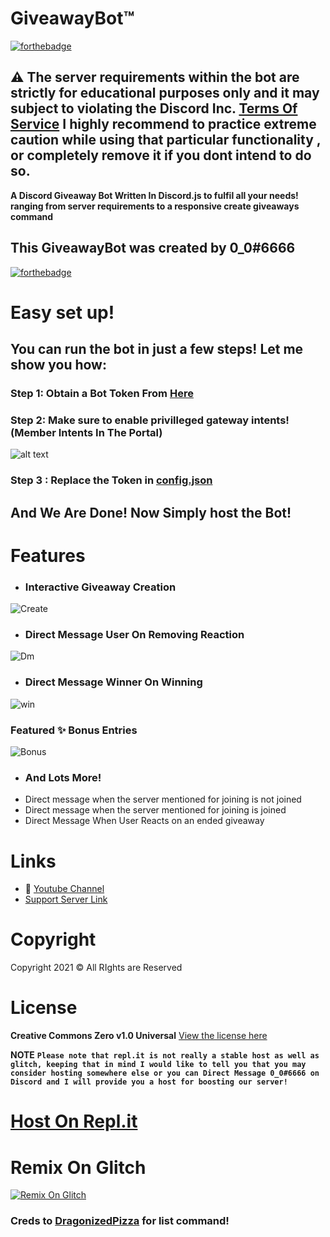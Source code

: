 # GiveawayBot™
[![forthebadge](https://forthebadge.com/images/badges/made-with-javascript.svg)](https://forthebadge.com)


## ⚠ The server requirements within the bot are strictly for educational purposes only and it may subject to violating the Discord Inc. [Terms Of Service](https://discord.com/terms) I highly recommend to practice extreme caution while using that particular functionality , or completely remove it if you dont intend to do so.
**A Discord Giveaway Bot Written In Discord.js to fulfil all your needs! ranging from server requirements to a responsive create giveaways command**

## **This GiveawayBot was created by 0_0#6666**

[![forthebadge](https://forthebadge.com/images/badges/it-works-why.svg)](https://forthebadge.com)

# Easy set up!

## You can run the bot in just a few steps! Let me show you how:
### Step 1: Obtain a Bot Token From [Here](https://discord.com/developers)
### Step 2: Make sure to enable privilleged gateway intents! (Member Intents In The Portal)
![alt text](https://zerosnaps.cf/2faykzzg.gif)
### Step 3 : Replace the Token in [config.json](https://github.com/ZeroDiscord/Welcomer/blob/main/config.json)
## And We Are Done! Now Simply host the Bot!

# Features 
- ### Interactive Giveaway Creation
![Create](https://zerosnaps.cf/a5li4r6s.gif)
- ### Direct Message User On Removing Reaction
![Dm](https://zerosnaps.cf/3z1w6r8w.png)
- ### Direct Message Winner On Winning
![win](https://zerosnaps.cf/iccnfztl.png)
### Featured ✨ Bonus Entries 
![Bonus](https://zerosnaps.cf/8eblx4sc.gif)
- ### And Lots More!
- Direct message when the server mentioned for joining is not joined
- Direct message when the server mentioned for joining is joined 
- Direct Message When User Reacts on an ended giveaway
# Links
- 🔗 [Youtube Channel](https://www.youtube.com/c/ZeroSync)
- [Support Server Link](https://discord.gg/ARu4hr6hJw)
# Copyright 
Copyright 2021 © All RIghts are Reserved 
# License
**Creative Commons Zero v1.0 Universal**
[View the license here](https://github.com/ZeroDiscord/Giveaway/blob/main/LICENSE)

**NOTE**
**`` Please note that repl.it is not really a stable host as well as glitch, keeping that in mind I would like to tell you that you may consider hosting somewhere else or you can Direct Message 0_0#6666 on Discord and I will provide you a host for boosting our server! ``**

# [Host On Repl.it](https://repl.it/github/ZeroDiscord/Giveaway)
# Remix On Glitch
[![Remix On Glitch](https://cdn.glitch.com/2bdfb3f8-05ef-4035-a06e-2043962a3a13%2Fremix-button.svg?1504724691606)](https://glitch.com/edit/#!/import/github/ZeroDiscord/Giveaway)

### Creds to [DragonizedPizza](https://github.com/Dragonizedpizza) for list command!
